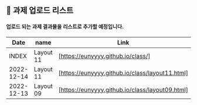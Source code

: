## 🔰 과제 업로드 리스트

#### 업로드 되는 과제 결과물을 리스트로 추가할 예정입니다.

| Date       | name      | Link                  |
| ---------- | --------- | --------------------- |
| INDEX | Layout 11 | [https://eunyyyy.github.io/class/] |
| 2022-12-14 | Layout 11 | [https://eunyyyy.github.io/class/layout11.html] |
| 2022-12-13 | Layout 09 | [https://eunyyyy.github.io/class/layout09.html] |
